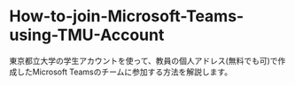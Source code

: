 # How-to-join-Microsoft-Teams-using-TMU-Account
東京都立大学の学生アカウントを使って、教員の個人アドレス(無料でも可)で作成したMicrosoft Teamsのチームに参加する方法を解説します。
